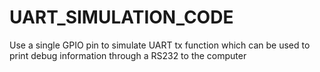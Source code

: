 # UART_SIMULATION_CODE
Use a single GPIO pin to simulate UART tx function which can be used to print debug information through a RS232 to the computer 

